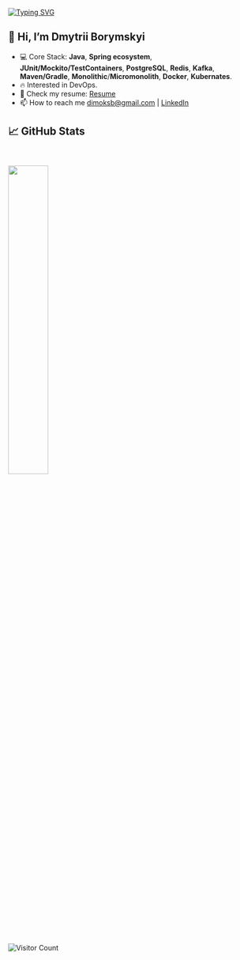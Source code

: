 [![Typing SVG](https://readme-typing-svg.herokuapp.com/?lines=Wake+up,+Neo...&font=Courier&color=7EEAF4)](https://git.io/typing-svg)

## 👋 Hi, I’m Dmytrii Borymskyi
- 💻 Core Stack: **Java**, **Spring ecosystem**, **JUnit/Mockito/TestContainers**, **PostgreSQL**, **Redis**, **Kafka**, **Maven/Gradle**, **Monolithic**/**Micromonolith**, **Docker**, **Kubernates**.
- 🔥 Interested in DevOps.
- 🤝 Check my resume: [Resume](https://docs.google.com/document/d/1cpE2EzklIZPjvHqXlAXjyRQZakr00b-YsHSDbNgOglc/edit?usp=sharing)
- 📫 How to reach me dimoksb@gmail.com | [LinkedIn](https://www.linkedin.com/in/borymskyi/)

## 📈 GitHub Stats

<br>
<p>
  <img width="40%" src="https://github-readme-stats.vercel.app/api/top-langs/?username=borymskyi&layout=compact&langs_count=10&hide_border=true&theme=radical&hide=sass,makefile,mustache,HTML" />
</p>

![Visitor Count](https://komarev.com/ghpvc/?username=borymskyi&style=flat-square&color=blueviolet)
